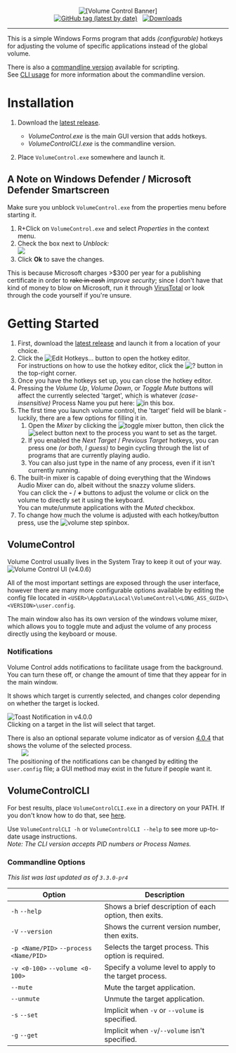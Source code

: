 <p align="center">
<img alt="[Volume Control Banner]" src="https://i.imgur.com/rMbNIhU.png"><br/>
<a href="https://github.com/radj307/volume-control/releases"><img alt="GitHub tag (latest by date)" src="https://img.shields.io/github/v/tag/radj307/volume-control?color=e8e8e7&label=Latest%20Version&logo=github&logoColor=e8e8e7&style=for-the-badge"></a>&nbsp;&nbsp;&nbsp;<a href="https://github.com/radj307/volume-control/releases"><img alt="Downloads" src="https://img.shields.io/github/downloads/radj307/volume-control/total?color=e8e8e7&logo=github&logoColor=e8e8e7&style=for-the-badge"></a>
 <br /> 
</p>

***

This is a simple Windows Forms program that adds _(configurable)_ hotkeys for adjusting the volume of specific applications instead of the global volume.

There is also a [commandline version](https://github.com/radj307/volume-control/releases/tag/3.3.4.1) available for scripting.  
See [CLI usage](https://github.com/radj307/volume-control#volumecontrolcli) for more information about the commandline version.


# Installation
 1. Download the [latest release](https://github.com/radj307/volume-control/releases).    
    - _VolumeControl.exe_ is the main GUI version that adds hotkeys.
    - _VolumeControlCLI.exe_ is the commandline version.  

 2. Place `VolumeControl.exe` somewhere and launch it.  

## A Note on Windows Defender / Microsoft Defender Smartscreen
Make sure you unblock `VolumeControl.exe` from the properties menu before starting it.  
 1. R+Click on `VolumeControl.exe` and select *Properties* in the context menu.  
 2. Check the box next to *Unblock:*  
 ![](https://i.imgur.com/NMI4m4F.png)  
 3. Click **Ok** to save the changes.  

This is because Microsoft charges >$300 per year for a publishing certificate in order to ~~rake in cash~~ _improve security_; since I don't have that kind of money to blow on Microsoft, run it through [VirusTotal](https://www.virustotal.com/gui/home/upload) or look through the code yourself if you're unsure.


# Getting Started
 1. First, download the [latest release](https://github.com/radj307/volume-control/releases) and launch it from a location of your choice.
 2. Click the ![Edit Hotkeys...](https://user-images.githubusercontent.com/1927798/161868661-4723424d-f3df-4665-b22a-3e15b5ef22b0.png) button to open the hotkey editor.  
    For instructions on how to use the hotkey editor, click the ![?](https://user-images.githubusercontent.com/1927798/161875057-c9cc4aef-3b3e-4248-a0a9-f5cf14e12b9a.png) button in the top-right corner.
 3. Once you have the hotkeys set up, you can close the hotkey editor.  
 4. Pressing the _Volume Up_, _Volume Down_, or _Toggle Mute_ buttons will affect the currently selected 'target', which is whatever _(case-insensitive)_ Process Name you put here: ![in this box](https://user-images.githubusercontent.com/1927798/161877354-9219c68e-eba5-40d1-bdf8-1d78487dd045.png).  
 5. The first time you launch volume control, the 'target' field will be blank - luckily, there are a few options for filling it in.
    1. Open the _Mixer_ by clicking the ![toggle mixer](https://user-images.githubusercontent.com/1927798/161878001-7e1b02af-ae5f-43df-8674-82518f7f12e7.png) button, then click the ![select](https://user-images.githubusercontent.com/1927798/161878224-6653f7ea-bccc-485b-9d97-de42d4acd588.png) button next to the process you want to set as the target.
    2. If you enabled the _Next Target_ / _Previous Target_ hotkeys, you can press one _(or both, I guess)_ to begin cycling through the list of programs that are currently playing audio.
    3. You can also just type in the name of any process, even if it isn't currently running.
 6. The built-in mixer is capable of doing everything that the Windows Audio Mixer can do, albeit without the snazzy volume sliders.  
    You can click the ___-___ / ___+___ buttons to adjust the volume or click on the volume to directly set it using the keyboard.  
    You can mute/unmute applications with the _Muted_ checkbox.
 7. To change how much the volume is adjusted with each hotkey/button press, use the ![volume step](https://i.imgur.com/exEliKh.png) spinbox.

## VolumeControl
Volume Control usually lives in the System Tray to keep it out of your way.  
![Volume Control UI (v4.0.6)](https://i.imgur.com/hy25aek.png)  

All of the most important settings are exposed through the user interface, however there are many more configurable options available by editing the config file located in `<USER>\AppData\Local\VolumeControl\<LONG_ASS_GUID>\<VERSION>\user.config`.  

The main window also has its own version of the windows volume mixer, which allows you to toggle mute and adjust the volume of any process directly using the keyboard or mouse.  

### Notifications
Volume Control adds notifications to facilitate usage from the background.  
You can turn these off, or change the amount of time that they appear for in the main window.  

It shows which target is currently selected, and changes color depending on whether the target is locked.

![Toast Notification in v4.0.0](https://i.imgur.com/IiXC3Co.png)  
Clicking on a target in the list will select that target.

There is also an optional separate volume indicator as of version [4.0.4](https://github.com/radj307/volume-control/releases/tag/4.0.4) that shows the volume of the selected process.  
&nbsp;&nbsp;&nbsp;&nbsp;&nbsp;&nbsp;&nbsp;&nbsp;![](https://i.imgur.com/CBPwiFP.png)  
The positioning of the notifications can be changed by editing the `user.config` file; a GUI method may exist in the future if people want it.  

 
## VolumeControlCLI
For best results, place `VolumeControlCLI.exe` in a directory on your PATH. If you don't know how to do that, see [here](https://stackoverflow.com/a/44272417/8705305).  

Use `VolumeControlCLI -h` or `VolumeControlCLI --help` to see more up-to-date usage instructions.  
_Note: The CLI version accepts PID numbers or Process Names._

### Commandline Options
_This list was last updated as of `3.3.0-pr4`_

| Option                                  | Description                                            |
|-----------------------------------------|--------------------------------------------------------|
| `-h`  `--help`                          | Shows a brief description of each option, then exits.  |
| `-V`  `--version`                       | Shows the current version number, then exits.          |
| `-p <Name/PID>`  `--process <Name/PID>` | Selects the target process. This option is required.   |
| `-v <0-100>`  `--volume <0-100>`        | Specify a volume level to apply to the target process. |
| `--mute`                                |  Mute the target application.                          |
| `--unmute`                              | Unmute the target application.                         |
| `-s`  `--set`                           | Implicit when `-v` or `--volume` is specified.         |
| `-g`  `--get`                           | Implicit when `-v`/`--volume` isn't specified.         |
